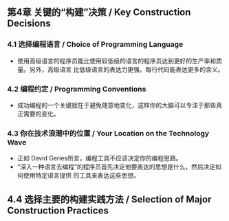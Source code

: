 ## 第4章 关键的“构建”决策 / Key Construction Decisions

### 4.1 选择编程语言 / Choice of Programming Language

- 使用高级语言的程序员能比使用较低级的语言的程序员达到更好的生产率和质量。另外，高级语言
比低级语言的表达力更强。每行代码能表达更多的含义。

### 4.2 编程约定 / Programming Conventions

- 成功编程的一个关键就在于避免随意地变化，这样你的大脑可以专注于那些真正需要的变化。

### 4.3 你在技术浪潮中的位置 / Your Location on the Technology Wave

- 正如 David Geries所言，编程工具不应该决定你的编程思路。
- “深入一种语言去编程”的程序员首先决定他要表达的思想是什么，然后决定如何使用特定语言提供
的工具来表达这些思想。

## 4.4 选择主要的构建实践方法 / Selection of Major Construction Practices
